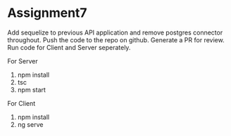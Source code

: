 # Assignment7

Add sequelize to previous API application and remove postgres connector throughout. Push the code to the repo on github. Generate a PR for review.
Run code for Client and Server seperately.

For Server

1. npm install
2. tsc
3. npm start



For Client

1. npm install 
2. ng serve
